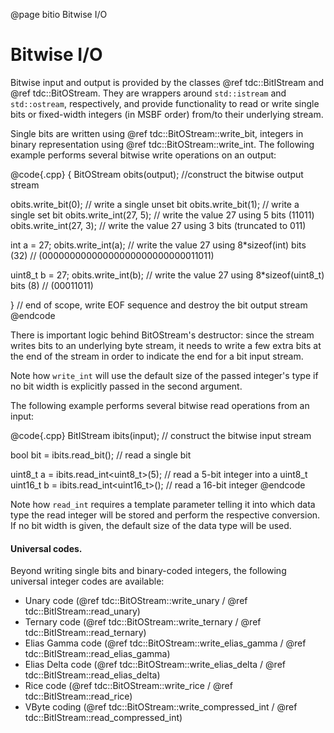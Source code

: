 @page bitio Bitwise I/O

# Bitwise I/O
Bitwise input and output is provided by the classes @ref tdc::BitIStream and
@ref tdc::BitOStream.  They are wrappers around `std::istream` and
`std::ostream`, respectively, and provide functionality to read or write single
bits or fixed-width integers (in MSBF order) from/to their underlying
stream.

Single bits are written using @ref tdc::BitOStream::write_bit, integers in
binary representation using @ref tdc::BitOStream::write_int. The following
example performs several bitwise write operations on an output:

@code{.cpp}
{
BitOStream obits(output); //construct the bitwise output stream

obits.write_bit(0);     // write a single unset bit
obits.write_bit(1);     // write a single set bit
obits.write_int(27, 5); // write the value 27 using 5 bits (11011)
obits.write_int(27, 3); // write the value 27 using 3 bits (truncated to 011)

int a = 27;
obits.write_int(a); // write the value 27 using 8*sizeof(int) bits (32)
                    // (00000000000000000000000000011011)

uint8_t b = 27;
obits.write_int(b); // write the value 27 using 8*sizeof(uint8_t) bits (8)
                    // (00011011)

} // end of scope, write EOF sequence and destroy the bit output stream
@endcode

There is important logic behind BitOStream's destructor: since the stream
writes bits to an underlying byte stream, it needs to write a few extra bits at
the end of the stream in order to indicate the end for a bit input stream.

Note how `write_int` will use the default size of the passed integer's type if
no bit width is explicitly passed in the second argument.

The following example performs several bitwise read operations from an input:

@code{.cpp}
BitIStream ibits(input); // construct the bitwise input stream

bool bit = ibits.read_bit(); // read a single bit

uint8_t  a = ibits.read_int<uint8_t>(5); // read a 5-bit integer into a uint8_t
uint16_t b = ibits.read_int<uint16_t>(); // read a 16-bit integer
@endcode

Note how `read_int` requires a template parameter telling it into which data
type the read integer will be stored and perform the respective conversion.
If no bit width is given, the default size of the data type will be used.

#### Universal codes.

Beyond writing single bits and binary-coded integers, the following universal
integer codes are available:

* Unary code (@ref tdc::BitOStream::write_unary /
  @ref tdc::BitIStream::read_unary)
* Ternary code (@ref tdc::BitOStream::write_ternary /
  @ref tdc::BitIStream::read_ternary)
* Elias Gamma code (@ref tdc::BitOStream::write_elias_gamma /
  @ref tdc::BitIStream::read_elias_gamma)
* Elias Delta code (@ref tdc::BitOStream::write_elias_delta /
  @ref tdc::BitIStream::read_elias_delta)
* Rice code (@ref tdc::BitOStream::write_rice /
  @ref tdc::BitIStream::read_rice)
* VByte coding (@ref tdc::BitOStream::write_compressed_int /
  @ref tdc::BitIStream::read_compressed_int)
